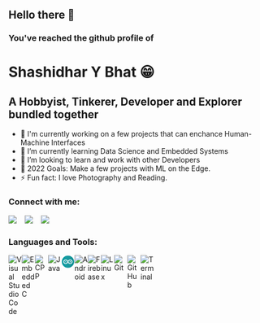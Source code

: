 ## Hello there 👋
### You've reached the github profile of 
# Shashidhar Y Bhat 😁

## A Hobbyist, Tinkerer, Developer and Explorer bundled together

- 🔭 I'm currently working on a few projects that can enchance Human-Machine Interfaces
- 🌱 I’m currently learning Data Science and Embedded Systems
- 👯 I’m looking to learn and work with other Developers
- 🥅 2022 Goals: Make a few projects with ML on the Edge.
- ⚡ Fun fact: I love Photography and Reading.

### Connect with me:
[<img src="https://img.shields.io/badge/LinkedIn-0077B5?style=for-the-badge&logo=linkedin&logoColor=white" width="148">](https://www.linkedin.com/in/shashidhar-y-bhat-1634a6214/)
&nbsp;&nbsp;
[<img src="https://img.shields.io/badge/Instagram-E4405F?style=for-the-badge&logo=instagram&logoColor=white" width="163">](https://www.instagram.com/shashidharybhat/)
&nbsp;&nbsp;
[<img src="https://img.shields.io/badge/Gmail-D14836?style=for-the-badge&logo=gmail&logoColor=white" width="116">](https://www.instagram.com/shashidharybhat/)
### Languages and Tools:

<img align="left" alt="Visual Studio Code" width="26px" src="https://cdn.jsdelivr.net/gh/devicons/devicon/icons/vscode/vscode-original.svg"  />
<img align="left" alt="Embedded C" width="26px" src="https://cdn.jsdelivr.net/gh/devicons/devicon/icons/embeddedc/embeddedc-plain.svg"  />
<img align="left" alt="CPP" width="26px" src="https://cdn.jsdelivr.net/gh/devicons/devicon/icons/cplusplus/cplusplus-plain.svg"  />
<img align="left" alt="Java" width="26px" src="https://cdn.jsdelivr.net/gh/devicons/devicon/icons/java/java-plain.svg"  />
<img align="left" alt="Arduino" width="26px" src="https://raw.githubusercontent.com/github/explore/80688e429a7d4ef2fca1e82350fe8e3517d3494d/topics/arduino/arduino.png"  />
<img align="left" alt="Android" width="26px" src="https://cdn.jsdelivr.net/gh/devicons/devicon/icons/androidstudio/androidstudio-plain.svg"  />
<img align="left" alt="Firebase" width="26px" src="https://cdn.jsdelivr.net/gh/devicons/devicon/icons/firebase/firebase-plain.svg"  />
<img align="left" alt="Linux" width="26px" src="https://cdn.jsdelivr.net/gh/devicons/devicon/icons/linux/linux-plain.svg"  />
<img align="left" alt="Git" width="26px" src="https://cdn.jsdelivr.net/gh/devicons/devicon/icons/git/git-original.svg"  />
<img align="left" alt="GitHub" width="26px" src="https://cdn.jsdelivr.net/gh/simple-icons/simple-icons/icons/github.svg"  />
<img align="left" alt="Terminal" width="26px" src="https://cdn.jsdelivr.net/gh/devicons/devicon/icons/bash/bash-plain.svg" />
